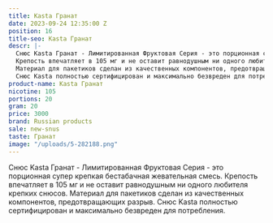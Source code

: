 ```yaml
---
title: Kasta Гранат
date: 2023-09-24 12:35:00 Z
position: 16
title-seo: Kasta Гранат
descr: |-
  Снюс Kasta Гранат - Лимитированная Фруктовая Серия - это порционная супер крепкая бестабачная жевательная смесь.
  Крепость впечатляет в 105 мг и не оставит равнодушным ни одного любителя крепких снюсов.
  Материал для пакетиков сделан из качественных компонентов, предотвращающих разрыв.
  Снюс Kasta полностью сертифицирован и максимально безвреден для потребления.
product-name: Kasta Гранат
nicotine: 105
portions: 20
gram: 20
price: 3000
brand: Russian products
sale: new-snus
taste: Гранат
image: "/uploads/5-282188.png"
---
```


Снюс Kasta Гранат - Лимитированная Фруктовая Серия - это порционная супер крепкая бестабачная жевательная смесь.
Крепость впечатляет в 105 мг и не оставит равнодушным ни одного любителя крепких снюсов.
Материал для пакетиков сделан из качественных компонентов, предотвращающих разрыв.
Снюс Kasta полностью сертифицирован и максимально безвреден для потребления.